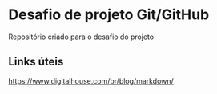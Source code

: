 # Desafio de projeto Git/GitHub
Repositório criado para o desafio do projeto

## Links úteis
https://www.digitalhouse.com/br/blog/markdown/
